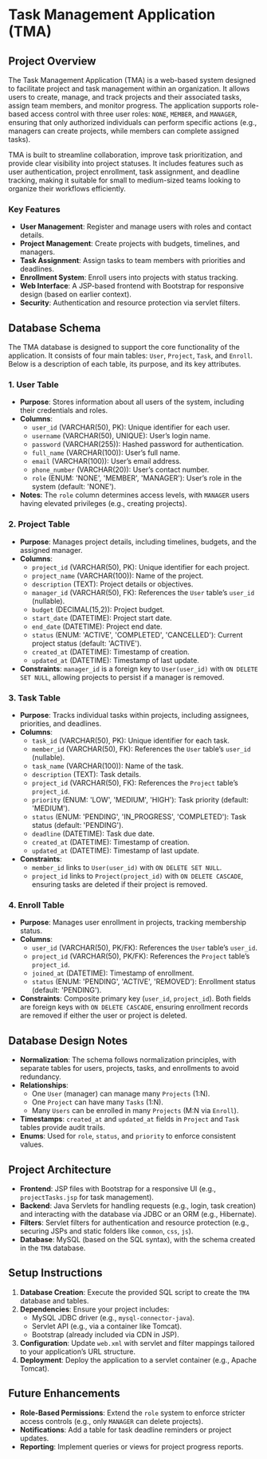# Task Management Application (TMA)

## Project Overview
The Task Management Application (TMA) is a web-based system designed to facilitate project and task management within an organization. It allows users to create, manage, and track projects and their associated tasks, assign team members, and monitor progress. The application supports role-based access control with three user roles: `NONE`, `MEMBER`, and `MANAGER`, ensuring that only authorized individuals can perform specific actions (e.g., managers can create projects, while members can complete assigned tasks).

TMA is built to streamline collaboration, improve task prioritization, and provide clear visibility into project statuses. It includes features such as user authentication, project enrollment, task assignment, and deadline tracking, making it suitable for small to medium-sized teams looking to organize their workflows efficiently.

### Key Features
- **User Management**: Register and manage users with roles and contact details.
- **Project Management**: Create projects with budgets, timelines, and managers.
- **Task Assignment**: Assign tasks to team members with priorities and deadlines.
- **Enrollment System**: Enroll users into projects with status tracking.
- **Web Interface**: A JSP-based frontend with Bootstrap for responsive design (based on earlier context).
- **Security**: Authentication and resource protection via servlet filters.

## Database Schema
The TMA database is designed to support the core functionality of the application. It consists of four main tables: `User`, `Project`, `Task`, and `Enroll`. Below is a description of each table, its purpose, and its key attributes.

### 1. User Table
- **Purpose**: Stores information about all users of the system, including their credentials and roles.
- **Columns**:
  - `user_id` (VARCHAR(50), PK): Unique identifier for each user.
  - `username` (VARCHAR(50), UNIQUE): User’s login name.
  - `password` (VARCHAR(255)): Hashed password for authentication.
  - `full_name` (VARCHAR(100)): User’s full name.
  - `email` (VARCHAR(100)): User’s email address.
  - `phone_number` (VARCHAR(20)): User’s contact number.
  - `role` (ENUM: 'NONE', 'MEMBER', 'MANAGER'): User’s role in the system (default: 'NONE').
- **Notes**: The `role` column determines access levels, with `MANAGER` users having elevated privileges (e.g., creating projects).

### 2. Project Table
- **Purpose**: Manages project details, including timelines, budgets, and the assigned manager.
- **Columns**:
  - `project_id` (VARCHAR(50), PK): Unique identifier for each project.
  - `project_name` (VARCHAR(100)): Name of the project.
  - `description` (TEXT): Project details or objectives.
  - `manager_id` (VARCHAR(50), FK): References the `User` table’s `user_id` (nullable).
  - `budget` (DECIMAL(15,2)): Project budget.
  - `start_date` (DATETIME): Project start date.
  - `end_date` (DATETIME): Project end date.
  - `status` (ENUM: 'ACTIVE', 'COMPLETED', 'CANCELLED'): Current project status (default: 'ACTIVE').
  - `created_at` (DATETIME): Timestamp of creation.
  - `updated_at` (DATETIME): Timestamp of last update.
- **Constraints**: `manager_id` is a foreign key to `User(user_id)` with `ON DELETE SET NULL`, allowing projects to persist if a manager is removed.

### 3. Task Table
- **Purpose**: Tracks individual tasks within projects, including assignees, priorities, and deadlines.
- **Columns**:
  - `task_id` (VARCHAR(50), PK): Unique identifier for each task.
  - `member_id` (VARCHAR(50), FK): References the `User` table’s `user_id` (nullable).
  - `task_name` (VARCHAR(100)): Name of the task.
  - `description` (TEXT): Task details.
  - `project_id` (VARCHAR(50), FK): References the `Project` table’s `project_id`.
  - `priority` (ENUM: 'LOW', 'MEDIUM', 'HIGH'): Task priority (default: 'MEDIUM').
  - `status` (ENUM: 'PENDING', 'IN_PROGRESS', 'COMPLETED'): Task status (default: 'PENDING').
  - `deadline` (DATETIME): Task due date.
  - `created_at` (DATETIME): Timestamp of creation.
  - `updated_at` (DATETIME): Timestamp of last update.
- **Constraints**:
  - `member_id` links to `User(user_id)` with `ON DELETE SET NULL`.
  - `project_id` links to `Project(project_id)` with `ON DELETE CASCADE`, ensuring tasks are deleted if their project is removed.

### 4. Enroll Table
- **Purpose**: Manages user enrollment in projects, tracking membership status.
- **Columns**:
  - `user_id` (VARCHAR(50), PK/FK): References the `User` table’s `user_id`.
  - `project_id` (VARCHAR(50), PK/FK): References the `Project` table’s `project_id`.
  - `joined_at` (DATETIME): Timestamp of enrollment.
  - `status` (ENUM: 'PENDING', 'ACTIVE', 'REMOVED'): Enrollment status (default: 'PENDING').
- **Constraints**: Composite primary key (`user_id`, `project_id`). Both fields are foreign keys with `ON DELETE CASCADE`, ensuring enrollment records are removed if either the user or project is deleted.

## Database Design Notes
- **Normalization**: The schema follows normalization principles, with separate tables for users, projects, tasks, and enrollments to avoid redundancy.
- **Relationships**:
  - One `User` (manager) can manage many `Projects` (1:N).
  - One `Project` can have many `Tasks` (1:N).
  - Many `Users` can be enrolled in many `Projects` (M:N via `Enroll`).
- **Timestamps**: `created_at` and `updated_at` fields in `Project` and `Task` tables provide audit trails.
- **Enums**: Used for `role`, `status`, and `priority` to enforce consistent values.

## Project Architecture
- **Frontend**: JSP files with Bootstrap for a responsive UI (e.g., `projectTasks.jsp` for task management).
- **Backend**: Java Servlets for handling requests (e.g., login, task creation) and interacting with the database via JDBC or an ORM (e.g., Hibernate).
- **Filters**: Servlet filters for authentication and resource protection (e.g., securing JSPs and static folders like `common`, `css`, `js`).
- **Database**: MySQL (based on the SQL syntax), with the schema created in the `TMA` database.

## Setup Instructions
1. **Database Creation**: Execute the provided SQL script to create the `TMA` database and tables.
2. **Dependencies**: Ensure your project includes:
   - MySQL JDBC driver (e.g., `mysql-connector-java`).
   - Servlet API (e.g., via a container like Tomcat).
   - Bootstrap (already included via CDN in JSP).
3. **Configuration**: Update `web.xml` with servlet and filter mappings tailored to your application’s URL structure.
4. **Deployment**: Deploy the application to a servlet container (e.g., Apache Tomcat).

## Future Enhancements
- **Role-Based Permissions**: Extend the `role` system to enforce stricter access controls (e.g., only `MANAGER` can delete projects).
- **Notifications**: Add a table for task deadline reminders or project updates.
- **Reporting**: Implement queries or views for project progress reports.
